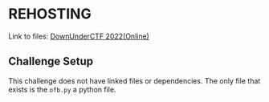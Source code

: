 # REHOSTING

Link to files: [DownUnderCTF 2022(Online)](https://github.com/DownUnderCTF/Challenges_2022_Public/tree/main/crypto/oracle-for-block-cipher-enthusiasts/publish)

## Challenge Setup
This challenge does not have linked files or dependencies. The only file that exists is the `ofb.py` a python file.
